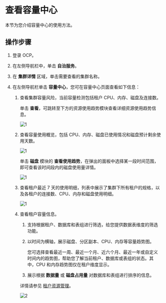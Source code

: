 # 查看容量中心

本节为您介绍容量中心的使用方法。

## 操作步骤

1. 登录 OCP。

2. 在左侧导航栏中，单击 **自治服务**。

3. 在 **集群详情** 区域，单击需要查看的集群名称。

4. 在左侧导航栏单击 **容量中心**，您可在容量中心页面查看如下信息：

   1. 查看集群容量风险，当前容量检测包括租户 CPU、内存、磁盘及连接数。

      单击 **查看**，可跳转至下方的资源使用趋势模块查看详细资源使用趋势信息。

      ![1](https://obbusiness-private.oss-cn-shanghai.aliyuncs.com/doc/img/ocp/410/%E5%AE%B9%E9%87%8F%E9%A3%8E%E9%99%A9.png)

   2. 查看容量使用概览，包括 CPU、内存、磁盘已使用情况和磁盘预计剩余使用天数。

       ![1](https://obbusiness-private.oss-cn-shanghai.aliyuncs.com/doc/img/ocp/410/%E5%AE%B9%E9%87%8F%E4%BD%BF%E7%94%A8%E6%80%BB%E8%A7%88.png)

      单击 **磁盘** 模块的 **查看使用趋势**，在弹出的面板中选择某一段时间范围，即可查看该时间段内的磁盘使用量详情。

       ![1](https://obbusiness-private.oss-cn-shanghai.aliyuncs.com/doc/img/ocp/410/%E7%A3%81%E7%9B%98%E4%BD%BF%E7%94%A8%E8%B6%8B%E5%8A%BF.png)

   3. 查看租户最近 7 天的使用明细，列表中展示了集群下所有租户的规格，以及各租户的连接数、CPU、内存和磁盘使用明细。

      ![1](https://obbusiness-private.oss-cn-shanghai.aliyuncs.com/doc/img/ocp/410/%E7%A7%9F%E6%88%B7%E4%BD%BF%E7%94%A8%E6%98%8E%E7%BB%86.png)

   4. 查看租户容量信息。

      1. 支持根据租户、数据库和表组进行筛选，给您提供数据表维度的筛选功能。

      2. 以时间为横轴，展示磁盘、分区副本、CPU、内存等容量趋势图。

            您可选择查看最近一周、最近一个月、近六个月、最近一年或自定义时间内的趋势图，帮助您了解当前租户、数据库或表组的状态。其中，CPU 和内存趋势图仅在租户维度显示。

      3. 展示根据 **数据量** 或 **磁盘占用量** 对数据库和表组进行排序的信息。

      详情请参见 [租户资源管理](../700.tenant-functions/1300.manage-tenant-resource.md)。

      ![2](https://obbusiness-private.oss-cn-shanghai.aliyuncs.com/doc/img/ocp/410/%E7%A7%9F%E6%88%B7%E8%B5%84%E6%BA%90%E4%BD%BF%E7%94%A8%E8%B6%8B%E5%8A%BF.png)
